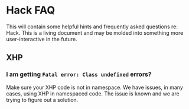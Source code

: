 # Hack FAQ

This will contain some helpful hints and frequently asked questions re: Hack. This is a living document and may be molded into something more user-interactive in the future.

## XHP

### I am getting `Fatal error: Class undefined` errors?

Make sure your XHP code is not in namespace. We have issues, in many cases, using XHP in namespaced code. The issue is known and we are trying to figure out a solution.
